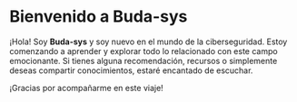 # Bienvenido a Buda-sys

¡Hola! Soy **Buda-sys** y soy nuevo en el mundo de la ciberseguridad. Estoy comenzando a aprender y explorar todo lo relacionado con este campo emocionante. Si tienes alguna recomendación, recursos o simplemente deseas compartir conocimientos, estaré encantado de escuchar.

¡Gracias por acompañarme en este viaje!
